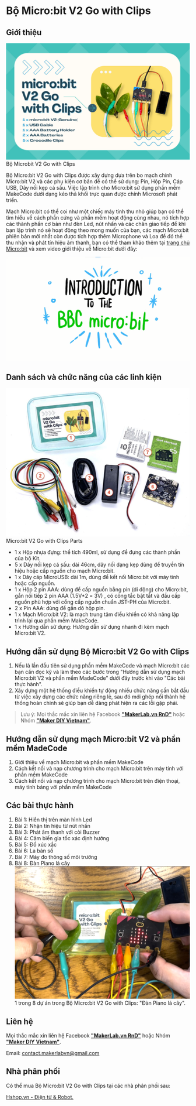 # Bộ Micro:bit V2 Go with Clips

## Giới thiệu

![](/image/01Microbit_V2_Go_with_Clips.png)
Bộ Microbit V2 Go with Clips

Bộ Micro:bit V2 Go with Clips được xây dựng dựa trên bo mạch chính Micro:bit V2 và các phụ kiện cơ bản để có thể sử dụng: Pin, Hộp Pin, Cáp USB, Dây nối kẹp cá sấu. Việc lập trình cho Micro:bit sử dụng phần mềm MakeCode dưới dạng kéo thả khối trực quan được chính Microsoft phát triển.

Mạch Micro:bit có thể coi như một chiếc máy tính thu nhỏ giúp bạn có thể tìm hiểu về cách phần cứng và phần mềm hoạt động cùng nhau, nó tích hợp các thành phần cơ bản như đèn Led, nút nhấn và các chân giao tiếp để khi bạn lập trình nó sẽ hoạt động theo mong muốn của bạn, các mạch Micro:bit phiên bản mới nhất còn được tích hợp thêm Microphone và Loa để đó thể thu nhận và phát tín hiệu âm thanh, bạn có thể tham khảo thêm tại [trang chủ Micro:bit](https://microbit.org/get-started/first-steps/introduction/) và xem video giới thiệu về Micro:bit dưới đây:

[![](/image/video.png)](https://youtu.be/u2u7UJSRuko)

## Danh sách và chức năng của các linh kiện

![](/image/02px-Micro-bit_V2_Go_with_Clips_Parts.jpg)
Micro:bit V2 Go with Clips Parts

- 1 x Hộp nhựa đựng: thể tích 490ml, sử dụng để đựng các thành phần của bộ Kit.
- 5 x Dây nối kẹp cá sấu: dài 46cm, dây nối dạng kẹp dùng để truyền tín hiệu hoặc cấp nguồn cho mạch Micro:bit.
- 1 x Dây cáp MicroUSB: dài 1m, dùng để kết nối Micro:bit với máy tính hoặc cấp nguồn.
- 1 x Hộp 2 pin AAA: dùng để cấp nguồn bằng pin (di động) cho Micro:bit, gắn nối tiếp 2 pin AAA (1.5V*2 = 3V) , có công tắc bật tắt và đầu cấp nguồn phù hợp với cổng cấp nguồn chuẩn JST-PH của Micro:bit.
- 2 x Pin AAA: dùng để gắn dô hộp pin.
- 1 x Mạch Micro:bit V2: là mạch trung tâm điều khiển có khả năng lập trình lại qua phần mềm MakeCode.
- 1 x Hướng dẫn sử dụng: Hướng dẫn sử dụng nhanh đi kèm mạch Micro:bit V2.

## Hướng dẫn sử dụng Bộ Micro:bit V2 Go with Clips

1. Nếu là lần đầu tiên sử dụng phần mềm MakeCode và mạch Micro:bit các bạn cần đọc kỹ và làm theo các bước trong "Hướng dẫn sử dụng mạch Micro:bit V2 và phần mềm MadeCode" dưới đây trước khi vào "Các bài thực hành".
1. Xây dựng một hệ thống điều khiển tự động nhiều chức năng cần bắt đầu từ việc xây dựng các chức năng riêng lẻ, sau đó mới ghép nối thành hệ thống hoàn chỉnh sẽ giúp bạn dễ dàng phát hiện ra các lỗi gặp phải.

> Lưu ý:
Mọi thắc mắc xin liên hệ Facebook [**"MakerLab.vn RnD"**](https://www.facebook.com/makerlabvn) hoặc Nhóm [**"Maker DIY Vietnam"**](https://www.facebook.com/groups/makervn/).

## Hướng dẫn sử dụng mạch Micro:bit V2 và phần mềm MadeCode

1. Giới thiệu về mạch Micro:bit và phần mềm MakeCode
1. Cách kết nối và nạp chương trình cho mạch Micro:bit trên máy tính với phần mềm MakeCode
1. Cách kết nối và nạp chương trình cho mạch Micro:bit trên điện thoại, máy tính bảng với phần mềm MakeCode

## Các bài thực hành

1. Bài 1: Hiển thị trên màn hình Led
1. Bài 2: Nhận tín hiệu từ nút nhấn
1. Bài 3: Phát âm thanh với còi Buzzer
1. Bài 4: Cảm biến gia tốc xác định hướng
1. Bài 5: Đổ xúc xắc
1. Bài 6: La bàn số
1. Bài 7: Máy đo thông số môi trường
1. Bài 8: Đàn Piano lá cây
![](/image/03Microbit_touch_sensing_Example.png)
1 trong 8 dự án trong Bộ Micro:bit V2 Go with Clips: "Đàn Piano lá cây".

## Liên hệ

Mọi thắc mắc xin liên hệ Facebook [**"MakerLab.vn RnD"**](https://www.facebook.com/makerlabvn) hoặc Nhóm [**"Maker DIY Vietnam"**](https://www.facebook.com/groups/makervn/).

Email: <contact.makerlabvn@gmail.com>

## Nhà phân phối

Có thể mua Bộ Micro:bit V2 Go with Clips tại các nhà phân phối sau:

[Hshop.vn - Điện tử & Robot.](https://hshop.vn)
